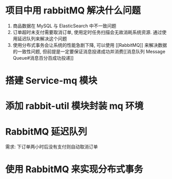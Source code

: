 # 项目中用 rabbitMQ 解决什么问题
1. 商品数据在 MySQL 与 ElasticSearch 中不一致问题
2. 订单超时未支付需要取消订单, 使用定时任务扫描会无故消耗系统资源. 通过使用延迟队列来解决这个问题
3. 使用分布式事务会让系统的性能急剧下降, 可以使用 [[RabbitMQ]] 来解决数据的一致性问题, 但前提是一定要保证消息投递成功并消费[[消息队列 Message Queue#消息百分百成功投递]]

# 搭建 Service-mq 模块

# 添加 rabbit-util 模块封装 mq 环境

# RabbitMQ 延迟队列
需求: 下订单两小时后没有支付则自动取消订单


# 使用 RabbitMQ 来实现分布式事务
